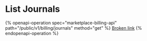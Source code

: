 # List Journals



{% openapi-operation spec="marketplace-billing-api" path="/public/v1/billing/journals" method="get" %}
[Broken link](broken-reference)
{% endopenapi-operation %}
